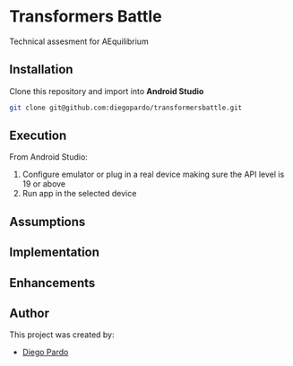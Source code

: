 # Transformers Battle
Technical assesment for AEquilibrium

## Installation
Clone this repository and import into **Android Studio**
```bash
git clone git@github.com:diegopardo/transformersbattle.git
```

## Execution
From Android Studio:
1. Configure emulator or plug in a real device making sure the API level is 19 or above
2. Run app in the selected device

## Assumptions

## Implementation

## Enhancements

## Author
This project was created by:
* [Diego Pardo](diepardo@gmail.com)